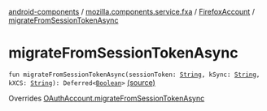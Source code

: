 [android-components](../../index.md) / [mozilla.components.service.fxa](../index.md) / [FirefoxAccount](index.md) / [migrateFromSessionTokenAsync](./migrate-from-session-token-async.md)

# migrateFromSessionTokenAsync

`fun migrateFromSessionTokenAsync(sessionToken: `[`String`](https://kotlinlang.org/api/latest/jvm/stdlib/kotlin/-string/index.html)`, kSync: `[`String`](https://kotlinlang.org/api/latest/jvm/stdlib/kotlin/-string/index.html)`, kXCS: `[`String`](https://kotlinlang.org/api/latest/jvm/stdlib/kotlin/-string/index.html)`): Deferred<`[`Boolean`](https://kotlinlang.org/api/latest/jvm/stdlib/kotlin/-boolean/index.html)`>` [(source)](https://github.com/mozilla-mobile/android-components/blob/master/components/service/firefox-accounts/src/main/java/mozilla/components/service/fxa/FirefoxAccount.kt#L143)

Overrides [OAuthAccount.migrateFromSessionTokenAsync](../../mozilla.components.concept.sync/-o-auth-account/migrate-from-session-token-async.md)

